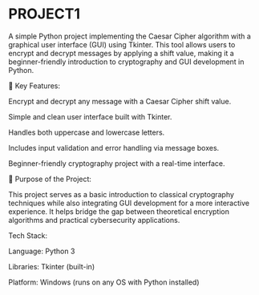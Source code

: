 # PROJECT1
A simple Python project implementing the Caesar Cipher algorithm with a graphical user interface (GUI) using Tkinter. This tool allows users to encrypt and decrypt messages by applying a shift value, making it a beginner-friendly introduction to cryptography and GUI development in Python.

📌 Key Features:

Encrypt and decrypt any message with a Caesar Cipher shift value.

Simple and clean user interface built with Tkinter.

Handles both uppercase and lowercase letters.

Includes input validation and error handling via message boxes.

Beginner-friendly cryptography project with a real-time interface.

🎯 Purpose of the Project:

This project serves as a basic introduction to classical cryptography techniques while also integrating GUI development for a more interactive experience. It helps bridge the gap between theoretical encryption algorithms and practical cybersecurity applications.

 Tech Stack:

Language: Python 3

Libraries: Tkinter (built-in)

Platform: Windows (runs on any OS with Python installed)

